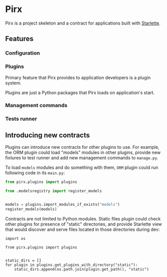 # Pirx

Pirx is a project skeleton and a contract for applications built with [Starlette](https://www.starlette.io/).


## Features

### Configuration


### Plugins

Primary feature that Pirx provides to application developers is a plugin system.

Plugins are just a Python packages that Pirx loads on application's start.


### Management commands


### Tests runner


## Introducing new contracts

Plugins can introduce new contracts for other plugins to use. For example, the ORM plugin could load "models" modules in other plugins, provide new fixtures to test runner and add new management commands to `manage.py`.

To load `models` modules and do something with them, `ORM` plugin could run following code in its `main.py`:

```python
from pirx.plugins import plugins

from .modelsregistry import register_models


models = plugins.import_modules_if_exists("models")
register_models(models)
```

Contracts are not limited to Python modules. Static files plugin could check other plugins for presence of "static" directories, and provide Starlette view that would discover and serve files located in those directories during dev:

```
import os

from pirx.plugins import plugins


static_dirs = []
for plugin in plugins.get_plugins_with_directory("static"):
    static_dirs.append(os.path.join(plugin.get_path(), "static")
```
